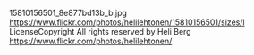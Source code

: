 15810156501_8e877bd13b_b.jpg
    https://www.flickr.com/photos/helilehtonen/15810156501/sizes/l
    LicenseCopyright All rights reserved by Heli Berg
    https://www.flickr.com/photos/helilehtonen/